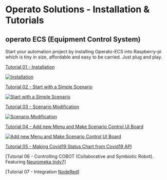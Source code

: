 # Operato Solutions - Installation & Tutorials

## operato ECS (Equipment Control System)

Start your automation project by installing Operato-ECS into Raspberry-pi which is tiny in size, affordable and easy to be carried. Just plug and play.

[Tutorial 01 - Installation](./operato-ecs-tutorial/tutorial-01-installation.md)

[![Installation](https://img.youtube.com/vi/AM6LZ_NcNYM/mqdefault.jpg)](https://youtu.be/AM6LZ_NcNYM)

[Tutorial 02 - Start with a Simple Scenario](./operato-ecs-tutorial/tutorial-02-simple-scenario.md)

[![Start with a Simple Scenario](https://img.youtube.com/vi/MdOpjZxVZ_c/mqdefault.jpg)](https://youtu.be/MdOpjZxVZ_c)

[Tutorial 03 - Scenario Modification](./operato-ecs-tutorial/tutorial-03-scenario-modification.md)

[![Scenario Modification](https://img.youtube.com/vi/wT9Zt7e8mBI/mqdefault.jpg)](https://youtu.be/wT9Zt7e8mBI)

[Tutorial 04 - Add new Menu and Make Scenario Control UI Board](./operato-ecs-tutorial/tutorial-04-scenario-control.md)

[![Add new Menu and Make Scenario Control UI Board](https://img.youtube.com/vi/-1bZg75Ao0A/mqdefault.jpg)](https://youtu.be/-1bZg75Ao0A)

[Tutorial 05 - Making Covid19 Status Chart from Covid19 API](./operato-ecs-tutorial/tutorial-05-covid19.md)

[Tutorial 06 - Controlling COBOT (Collaborative and Symbiotic Robot). Featuring [Neuromeka Indy7](https://www.neuromeka.com/)]

[Tutorial 07 - Integration [NodeRed](https://nodered.org/)]
